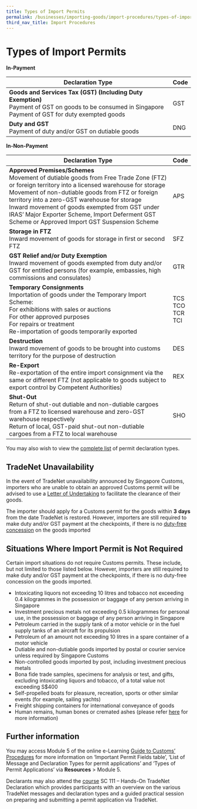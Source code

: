 ```yaml
---
title: Types of Import Permits
permalink: /businesses/importing-goods/import-procedures/types-of-import-permits
third_nav_title: Import Procedures
---
```


# Types of Import Permits

**In-Payment**

| Declaration Type | Code |  
|--|--|
| **Goods and Services Tax (GST) (Including Duty Exemption)** <br>  Payment of GST on goods to be consumed in Singapore <br>  Payment of GST for duty exempted goods | GST |
| **Duty and GST** <br>  Payment of duty and/or GST on dutiable goods | DNG |  

**In-Non-Payment**

| Declaration Type | Code |  
|--|--|
| **Approved Premises/Schemes** <br>  Movement of dutiable goods from Free Trade Zone (FTZ) or foreign territory into a licensed warehouse for storage <br>  Movement of non-dutiable goods from FTZ or foreign territory into a zero-GST warehouse for storage <br> Inward movement of goods exempted from GST under IRAS’ Major Exporter Scheme, Import Deferment GST Scheme or Approved Import GST Suspension Scheme | APS |
| **Storage in FTZ** <br>   Inward movement of goods for storage in first or second FTZ | SFZ |  
| **GST Relief and/or Duty Exemption** <br> Inward movement of goods exempted from duty and/or GST for entitled persons (for example, embassies, high commissions and consulates) | GTR |  
| **Temporary Consignments** <br> Importation of goods under the Temporary Import Scheme: <br>   For exhibitions with sales or auctions <br> For other approved purposes <br>   For repairs or treatment <br>   Re-importation of goods temporarily exported | TCS<br>TCO<br>TCR<br>TCI | 
| **Destruction** <br>   Inward movement of goods to be brought into customs territory for the purpose of destruction | DES | 
| **Re-Export** <br>   Re-exportation of the entire import consignment via the same or different FTZ (not applicable to goods subject to export control by Competent Authorities) | REX | 
| **Shut-Out** <br>  Return of shut-out dutiable and non-dutiable cargoes from a FTZ to licensed warehouse and zero-GST warehouse respectively <br>  Return of local, GST-paid shut-out non-dutiable cargoes from a FTZ to local warehouse | SHO | 

You may also wish to view the  [complete list](/documents/businesses/types-of-permit-applications.pdf)  of permit declaration types.

## TradeNet Unavailability

In the event of TradeNet unavailability announced by Singapore Customs, importers who are unable to obtain an approved Customs permit will be advised to use a [Letter of Undertaking](/documents/businesses/lou-template-for-tn-unavailability-6aug15-(1).docx) to facilitate the clearance of their goods.

The importer should apply for a Customs permit for the goods within **3** **days** from the date TradeNet is restored. However, importers are still required to make duty and/or GST payment at the checkpoints, if there is no [duty-free concession](/individuals/going-through-customs/arrivals/duty-free-concession-and-gst-relief) on the goods imported

## Situations Where Import Permit is Not Required

Certain import situations do not require Customs permits. These include, but not limited to those listed below. However, importers are still required to make duty and/or GST payment at the checkpoints, if there is no duty-free concession on the goods imported.

-   Intoxicating liquors not exceeding 10 litres and tobacco not exceeding 0.4 kilogrammes in the possession or baggage of any person arriving in Singapore
-   Investment precious metals not exceeding 0.5 kilogrammes for personal use, in the possession or baggage of any person arriving in Singapore
-   Petroleum carried in the supply tank of a motor vehicle or in the fuel supply tanks of an aircraft for its propulsion
-   Petroleum of an amount not exceeding 10 litres in a spare container of a motor vehicle
-   Dutiable and non-dutiable goods imported by postal or courier service unless required by Singapore Customs
-   Non-controlled goods imported by post, including investment precious metals
-   Bona fide trade samples, specimens for analysis or test, and gifts, excluding intoxicating liquors and tobacco, of a total value not exceeding S$400
-   Self-propelled boats for pleasure, recreation, sports or other similar events (for example, sailing yachts)
-   Freight shipping containers for international conveyance of goods
-   Human remains, human bones or cremated ashes (please refer [here](/individuals/transfer-of-remains-for-cremation-or-burial/) for more information)

## Further information

You may access Module 5 of the online e-Learning [Guide to Customs’ Procedures](/businesses/business-resources/elearning) for more information on ‘Important Permit Fields table’, ‘List of Message and Declaration Types for permit applications’ and ‘Types of Permit Applications’ via **Resources** > Module 5.

Declarants may also attend the [course](/businesses/business-resources/courses-and-events) SC 111 – Hands-On TradeNet Declaration which provides participants with an overview on the various TradeNet messages and declaration types and a guided practical session on preparing and submitting a permit application via TradeNet.

